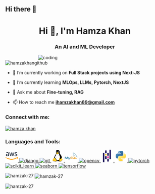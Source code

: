 ## Hi there 👋

<h1 align="center">Hi 👋, I'm Hamza Khan</h1>
<h3 align="center">An AI and ML Developer</h3>

<img align="right" alt="coding" width="400" src="https://encrypted-tbn0.gstatic.com/images?q=tbn:ANd9GcRx_dPoMrImS4u-4tgWUJUH_ApQ-nPSK2gd9KTtGAtpvw&s">

<p align="left"> <img src="https://komarev.com/ghpvc/?username=hamzakhangithub&label=Profile%20views&color=0e75b6&style=flat" alt="hamzakhangithub" /> </p>

- 🔭 I’m currently working on **Full Stack projects using Next-JS**

- 🌱 I’m currently learning **MLOps, LLMs, Pytorch, NextJS**

- 💬 Ask me about **Fine-tuning, RAG**

- 📫 How to reach me **ihamzakhan89@gmail.com**

<h3 align="left">Connect with me:</h3>
<p align="left">
<a href="https://linkedin.com/in/hamza khan" target="blank"><img align="center" src="https://raw.githubusercontent.com/rahuldkjain/github-profile-readme-generator/master/src/images/icons/Social/linked-in-alt.svg" alt="hamza khan" height="30" width="40" /></a>
</p>

<h3 align="left">Languages and Tools:</h3>
<p align="left"> <a href="https://aws.amazon.com" target="_blank" rel="noreferrer"> <img src="https://raw.githubusercontent.com/devicons/devicon/master/icons/amazonwebservices/amazonwebservices-original-wordmark.svg" alt="aws" width="40" height="40"/> </a> <a href="https://www.djangoproject.com/" target="_blank" rel="noreferrer"> <img src="https://cdn.worldvectorlogo.com/logos/django.svg" alt="django" width="40" height="40"/> </a> <a href="https://git-scm.com/" target="_blank" rel="noreferrer"> <img src="https://www.vectorlogo.zone/logos/git-scm/git-scm-icon.svg" alt="git" width="40" height="40"/> </a> <a href="https://www.linux.org/" target="_blank" rel="noreferrer"> <img src="https://raw.githubusercontent.com/devicons/devicon/master/icons/linux/linux-original.svg" alt="linux" width="40" height="40"/> </a> <a href="https://www.mysql.com/" target="_blank" rel="noreferrer"> <img src="https://raw.githubusercontent.com/devicons/devicon/master/icons/mysql/mysql-original-wordmark.svg" alt="mysql" width="40" height="40"/> </a> <a href="https://opencv.org/" target="_blank" rel="noreferrer"> <img src="https://www.vectorlogo.zone/logos/opencv/opencv-icon.svg" alt="opencv" width="40" height="40"/> </a> <a href="https://pandas.pydata.org/" target="_blank" rel="noreferrer"> <img src="https://raw.githubusercontent.com/devicons/devicon/2ae2a900d2f041da66e950e4d48052658d850630/icons/pandas/pandas-original.svg" alt="pandas" width="40" height="40"/> </a> <a href="https://www.python.org" target="_blank" rel="noreferrer"> <img src="https://raw.githubusercontent.com/devicons/devicon/master/icons/python/python-original.svg" alt="python" width="40" height="40"/> </a> <a href="https://pytorch.org/" target="_blank" rel="noreferrer"> <img src="https://www.vectorlogo.zone/logos/pytorch/pytorch-icon.svg" alt="pytorch" width="40" height="40"/> </a> <a href="https://scikit-learn.org/" target="_blank" rel="noreferrer"> <img src="https://upload.wikimedia.org/wikipedia/commons/0/05/Scikit_learn_logo_small.svg" alt="scikit_learn" width="40" height="40"/> </a> <a href="https://seaborn.pydata.org/" target="_blank" rel="noreferrer"> <img src="https://seaborn.pydata.org/_images/logo-mark-lightbg.svg" alt="seaborn" width="40" height="40"/> </a> <a href="https://www.tensorflow.org" target="_blank" rel="noreferrer"> <img src="https://www.vectorlogo.zone/logos/tensorflow/tensorflow-icon.svg" alt="tensorflow" width="40" height="40"/> </a> </p>

<p><img align="left" src="https://github-readme-stats.vercel.app/api/top-langs?username=hamzak-27&show_icons=true&locale=en&layout=compact" alt="hamzak-27" /></p>

<p>&nbsp;<img align="center" src="https://github-readme-stats.vercel.app/api?username=hamzak-27&show_icons=true&locale=en" alt="hamzak-27" /></p>

<p><img align="center" src="https://github-readme-streak-stats.herokuapp.com/?user=hamzak-27&" alt="hamzak-27" /></p>

<!--
**hamzak-27/hamzak-27** is a ✨ _special_ ✨ repository because its `README.md` (this file) appears on your GitHub profile.

Here are some ideas to get you started:

- 🔭 I’m currently working on ...
- 🌱 I’m currently learning ...
- 👯 I’m looking to collaborate on ...
- 🤔 I’m looking for help with ...
- 💬 Ask me about ...
- 📫 How to reach me: ...
- 😄 Pronouns: ...
- ⚡ Fun fact: ...
-->
